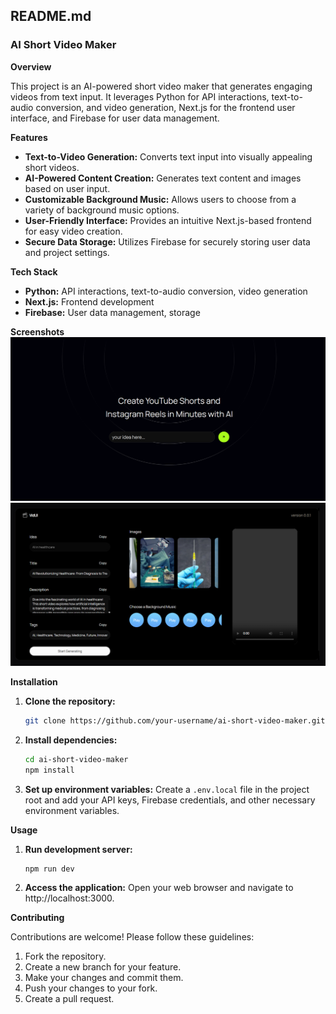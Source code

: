 ## README.md

### AI Short Video Maker

**Overview**

This project is an AI-powered short video maker that generates engaging videos from text input. It leverages Python for API interactions, text-to-audio conversion, and video generation, Next.js for the frontend user interface, and Firebase for user data management.

**Features**

* **Text-to-Video Generation:** Converts text input into visually appealing short videos.
* **AI-Powered Content Creation:** Generates text content and images based on user input.
* **Customizable Background Music:** Allows users to choose from a variety of background music options.
* **User-Friendly Interface:** Provides an intuitive Next.js-based frontend for easy video creation.
* **Secure Data Storage:** Utilizes Firebase for securely storing user data and project settings.

**Tech Stack**

* **Python:** API interactions, text-to-audio conversion, video generation
* **Next.js:** Frontend development
* **Firebase:** User data management, storage

**Screenshots**
![Screenshot 1](screenshots/1.png)
![Screenshot 2](screenshots/2.png)


**Installation**

1. **Clone the repository:**
   ```bash
   git clone https://github.com/your-username/ai-short-video-maker.git
   ```
2. **Install dependencies:**
   ```bash
   cd ai-short-video-maker
   npm install
   ```
3. **Set up environment variables:**
   Create a `.env.local` file in the project root and add your API keys, Firebase credentials, and other necessary environment variables.

**Usage**

1. **Run development server:**
   ```bash
   npm run dev
   ```
2. **Access the application:**
   Open your web browser and navigate to http://localhost:3000.

**Contributing**

Contributions are welcome! Please follow these guidelines:

1. Fork the repository.
2. Create a new branch for your feature.
3. Make your changes and commit them.
4. Push your changes to your fork.
5. Create a pull request.

